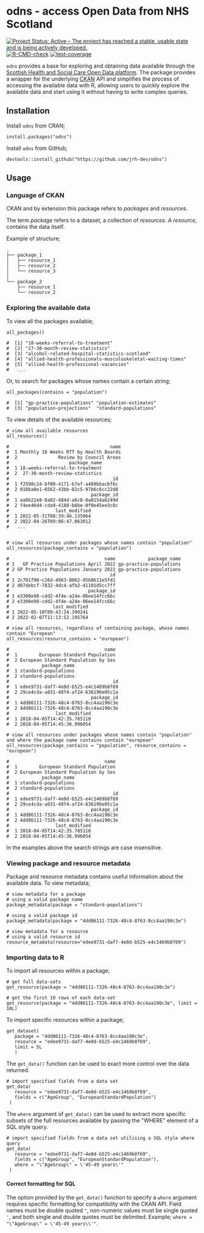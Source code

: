 # odns - access Open Data from NHS Scotland

<!-- badges: start -->

<a href="https://www.repostatus.org/#active"><img src="https://www.repostatus.org/badges/latest/active.svg" alt="Project Status: Active – The project has reached a stable, usable state and is being actively developed." /></a>
[![R-CMD-check](https://github.com/jrh-dev/odns/actions/workflows/check-standard.yaml/badge.svg)](https://github.com/jrh-dev/odns/actions/workflows/check-standard.yaml)
[![test-coverage](https://github.com/jrh-dev/odns/actions/workflows/test-coverage.yaml/badge.svg)](https://github.com/jrh-dev/odns/actions/workflows/test-coverage.yaml)

<!-- badges: end -->

`odns` provides a base for exploring and obtaining data available through the [Scottish Health and Social Care Open Data platform](https://www.opendata.nhs.scot/). The package provides a wrapper for the underlying [CKAN](https://ckan.org) API and simplifies the process of accessing the available data with R, allowing users to quickly explore the available data and start using it without having to write complex queries.

## Installation
Install `odns` from CRAN;
```
install.packages("odns")
```

Install `odns` from GitHub;

```
devtools::install_github("https://github.com/jrh-dev/odns")
```

## Usage

### Language of CKAN
CKAN and by extension this package refers to *packages* and *resources*. 

The term *package* refers to a dataset, a collection of *resources*. A *resource*, contains the data itself.

Example of structure;

```
.
├── package_1
│   ├── resource_1
│   ├── resource_2
│   └── resource_3
|
└── package_2
    ├── resource_1
    └── resource_2
```

### Exploring the available data

To view all the packages available;

```
all_packages()
  
#  [1] "18-weeks-referral-to-treatment"                                                
#  [2] "27-30-month-review-statistics"                                                
#  [3] "alcohol-related-hospital-statistics-scotland"
#  [4] "allied-health-professionals-musculoskeletal-waiting-times"
#  [5] "allied-health-professional-vacancies"
#   ...
```

Or, to search for packages whose names contain a certain string;

```
all_packages(contains = "population")

#  [1] "gp-practice-populations" "population-estimates"   
#  [3] "population-projections"  "standard-populations"
```

To view details of the available resources;

```
# view all available resources
all_resources()

#                                     name
#  1 Monthly 18 Weeks RTT by Health Boards
#  2               Review by Council Areas
#                      package_name
#  1 18-weeks-referral-to-treatment
#  2  27-30-month-review-statistics
#                                      id
#  1 f2598c24-bf00-4171-b7ef-a469bbacbf6c
#  2 018ba0e1-6562-43bb-82c5-97b6c6cc22d8
#                              package_id
#  1 aa8b22e8-8a02-484d-a6c8-0a0154a6249d
#  2 f4ee46d4-cda9-4180-b6be-0f0e45ee3c8c
#                 last_modified
#  1 2022-05-31T08:39:46.135064
#  2 2022-04-26T09:06:47.063012
#   ...


# view all resources under packages whose names contain "population"
all_resources(package_contains = "population")

#                                   name            package_name
# 1   GP Practice Populations April 2022 gp-practice-populations
# 2 GP Practice Populations January 2022 gp-practice-populations
#                                     id
# 1 2c701f90-c26d-4963-8062-95b8611e5fd1
# 2 d07debcf-7832-4dc4-afb2-41101d5cc7ff
#                             package_id
# 1 e3300e98-cdd2-4f4e-a24e-06ee14fcc66c
# 2 e3300e98-cdd2-4f4e-a24e-06ee14fcc66c
#                last_modified
# 1 2022-05-10T09:43:24.390241
# 2 2022-02-07T11:13:52.195764

# view all resources, regardless of containing package, whose names contain "European"
all_resources(resource_contains = "european")

#                                   name
#  1        European Standard Population
#  2 European Standard Population by Sex
#            package_name
#  1 standard-populations
#  2 standard-populations
#                                      id
#  1 edee9731-daf7-4e0d-b525-e4c1469b8f69
#  2 29ce4cda-a831-40f4-af24-636196e05c1a
#                              package_id
#  1 4dd86111-7326-48c4-8763-8cc4aa190c3e
#  2 4dd86111-7326-48c4-8763-8cc4aa190c3e
#                 last_modified
#  1 2018-04-05T14:42:35.785110
#  2 2018-04-05T14:45:36.996054

# view all resources under packages whose names contain "population" and where the package name contains contain "european"
all_resources(package_contains = "population", resource_contains = "european")

#                                   name
#  1        European Standard Population
#  2 European Standard Population by Sex
#            package_name
#  1 standard-populations
#  2 standard-populations
#                                      id
#  1 edee9731-daf7-4e0d-b525-e4c1469b8f69
#  2 29ce4cda-a831-40f4-af24-636196e05c1a
#                              package_id
#  1 4dd86111-7326-48c4-8763-8cc4aa190c3e
#  2 4dd86111-7326-48c4-8763-8cc4aa190c3e
#                 last_modified
#  1 2018-04-05T14:42:35.785110
#  2 2018-04-05T14:45:36.996054

```

In the examples above the search strings are case insensitive.

### Viewing package and resource metadata

Package and resource metadata contains useful information about the available data. To view metadata;

```
# view metadata for a package
# using a valid package name
package_metadata(package = "standard-populations")

# using a valid package id
package_metadata(package = "4dd86111-7326-48c4-8763-8cc4aa190c3e")

# view metadata for a resource
# using a valid resource id
resource_metadata(resource="edee9731-daf7-4e0d-b525-e4c1469b8f69")
```

### Importing data to R

To import all resources within a package;

```
# get full data-sets
get_resource(package = "4dd86111-7326-48c4-8763-8cc4aa190c3e")

# get the first 10 rows of each data-set
get_resource(package = "4dd86111-7326-48c4-8763-8cc4aa190c3e", limit = 10L)
```

To import specific resources within a package;

```
get_dataset(
   package = "4dd86111-7326-48c4-8763-8cc4aa190c3e",
   resource = "edee9731-daf7-4e0d-b525-e4c1469b8f69",
   limit = 5L
   )
```

The `get_data()` function can be used to exact more control over the data returned.

```
# import specified fields from a data set
get_data(
   resource = "edee9731-daf7-4e0d-b525-e4c1469b8f69",
   fields = c("AgeGroup", "EuropeanStandardPopulation")
 )
```

The `where` argument of `get_data()` can be used to extract more specific subsets of the full resources available by passing the "WHERE" element of a SQL style query.
```
# import specified fields from a data set utilising a SQL style where query
get_data(
   resource = "edee9731-daf7-4e0d-b525-e4c1469b8f69",
   fields = c("AgeGroup", "EuropeanStandardPopulation"),
   where = "\"AgeGroup\" = \'45-49 years\'"
 )
 ```
 
#### Correct formatting for SQL
 
The option provided by the `get_data()` function to specify a `where` argument requires specific formatting for compatibility with the CKAN API. Field names must be double quoted `"`, non-numeric values must be single quoted `'`, and both single and double quotes must be delimited. Example; `where = "\"AgeGroup\" = \'45-49 years\\'"`.
